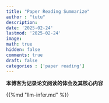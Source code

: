 ```yaml
---
title: "Paper Reading Summarize"
author : "tutu"
description:
date: '2025-02-24'
lastmod: '2025-02-24'
image:
math: true
hidden: false
comments: true
draft: false
categories : ['paper reading']
---
```


**本博客为记录论文阅读的体会及其核心内容**

{{%md "llm-infer.md" %}}
